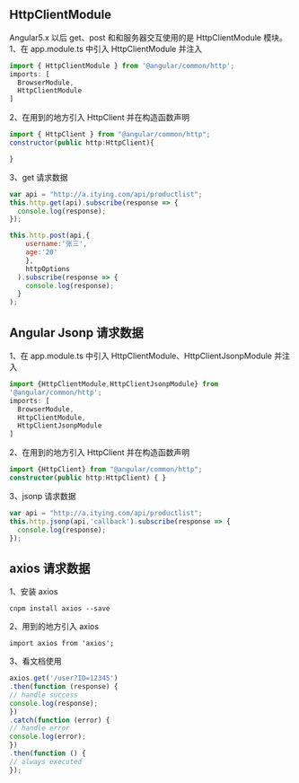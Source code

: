 ## HttpClientModule

Angular5.x 以后 get、post 和和服务器交互使用的是 HttpClientModule 模块。
1、在 app.module.ts 中引入 HttpClientModule 并注入

```js
import { HttpClientModule } from '@angular/common/http';
imports: [
  BrowserModule,
  HttpClientModule
]
```

2、在用到的地方引入 HttpClient 并在构造函数声明

```js
import { HttpClient } from "@angular/common/http";
constructor(public http:HttpClient){

}
```
3、get 请求数据

```js
var api = "http://a.itying.com/api/productlist";
this.http.get(api).subscribe(response => {
  console.log(response);
});

this.http.post(api,{
    username:'张三',
    age:'20'
    },
    httpOptions
  ).subscribe(response => {
    console.log(response);
  }
);
```

## Angular Jsonp 请求数据

1、在 app.module.ts 中引入 HttpClientModule、HttpClientJsonpModule 并注入
```js
import {HttpClientModule,HttpClientJsonpModule} from
'@angular/common/http';
imports: [
  BrowserModule,
  HttpClientModule,
  HttpClientJsonpModule
]
```

2、在用到的地方引入 HttpClient 并在构造函数声明

```ts
import {HttpClient} from "@angular/common/http";
constructor(public http:HttpClient) { }
```
3、jsonp 请求数据

```ts
var api = "http://a.itying.com/api/productlist";
this.http.jsonp(api,'callback').subscribe(response => {
  console.log(response);
});
```

## axios 请求数据

1、安装 axios

`cnpm install axios --save`

2、用到的地方引入 axios

`import axios from 'axios';`

3、看文档使用

```ts
axios.get('/user?ID=12345')
.then(function (response) {
// handle success
console.log(response);
})
.catch(function (error) {
// handle error
console.log(error);
})
.then(function () {
// always executed
});
```